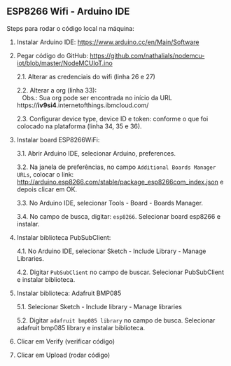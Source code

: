## ESP8266 Wifi - Arduino IDE



Steps para rodar o código local na máquina:

1. Instalar Arduino IDE:
https://www.arduino.cc/en/Main/Software

2. Pegar código do GitHub:
https://github.com/nathalials/nodemcu-iot/blob/master/NodeMCUIoT.ino

    2.1.  Alterar as credenciais do wifi (linha 26 e 27)

    2.2.  Alterar a org (linha 33):
        
    Obs.: Sua org pode ser encontrada no início da URL https://**iv9si4**.internetofthings.ibmcloud.com/

    2.3. Configurar device type, device ID e token: conforme o que foi colocado na plataforma (linha 34, 35 e 36).


3. Instalar board ESP8266WiFi:

    3.1. Abrir Arduino IDE, selecionar Arduino, preferences.
    
    3.2. Na janela de preferências, no campo `Additional Boards Manager URLs`, colocar o link: http://arduino.esp8266.com/stable/package_esp8266com_index.json  e depois clicar em OK.

    3.3. No Arduino IDE, selecionar Tools - Board - Boards Manager.
        
    3.4. No campo de busca, digitar: `esp8266`. Selecionar board esp8266 e instalar.
        
4. Instalar biblioteca PubSubClient:
        
    4.1. No Arduino IDE, selecionar Sketch - Include Library - Manage Libraries.
        
    4.2. Digitar `PubSubClient` no campo de buscar. Selecionar PubSubClient e instalar biblioteca.

5. Instalar biblioteca: Adafruit BMP085

    5.1. Selecionar Sketch - Include library - Manage libraries
    
    5.2. Digitar `adafruit bmp085 library` no campo de busca. Selecionar adafruit bmp085 library e instalar biblioteca.
 
 6. Clicar em Verify (verificar código)
 
 7. Clicar em Upload (rodar código)

